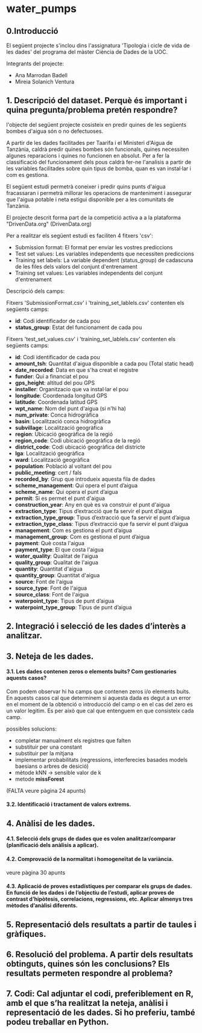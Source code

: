 # water_pumps

## 0.Introducció

El següent projecte s'inclou dins l'assignatura 'Tipologia i cicle de vida de les dades' del programa del màster Ciència de Dades de la UOC.  

Integrants del projecte:
- Ana Marrodan Badell
- Mireia Solanich Ventura

## 1. Descripció del dataset. Perquè és important i quina pregunta/problema pretén respondre?

l'objecte del següent projecte cosisteix en predir quines de les següents bombes d'aigua són o no defectuoses.

A partir de les dades facilitades per Taarifa i el Ministeri d'Aigua de Tanzània, caldrà predir quines bombes són funcionals, quines necessiten algunes reparacions i quines no funcionen en absolut. Per a fer la classificació del funcionament dels pous caldrà fer-ne l'analisis a partir de les variables facilitades sobre quin tipus de bomba, quan es van instal·lar i com es gestiona.

El següent estudi permetrà coneixer i predir quins punts d'aigua fracassaran i permetrà millorar les operacions de manteniment i assegurar que l'aigua potable i neta estigui disponible per a les comunitats de Tanzània.


El projecte descrit forma part de la competició activa a a la plataforma "DrivenData.org" (DrivenData.org)

Per a realitzar els següent estudi es faciliten 4 fitxers 'csv':
- Submission format: El format per enviar les vostres prediccions
- Test set values: Les variables independents que necessiten prediccions
- Training set labels: La variable dependent (status_group) de cadascuna de les files dels valors del conjunt d'entrenament
- Training set values: Les variables independents del conjunt d'entrenament

Descripció dels camps:

Fitxers 'SubmissionFormat.csv' i 'training_set_lablels.csv' contenten els següents camps:
- **id**: Codi identificador de cada pou
- **status_group**: Estat del funcionament de cada pou

Fitxers 'test_set_values.csv' i 'training_set_lablels.csv' contenten els següents camps:
- **id**: Codi identificador de cada pou
- **amount_tsh**: Quantitat d'aigua disponible a cada pou (Total static head)
- **date_recorded**: Data en que s'ha creat el registre
- **funder**: Qui a financiat el pou
- **gps_height**:  altitud del pou GPS
- **installer**: Organitzacio que va instal·lar el pou
- **longitude**: Coordenada longitud GPS
- **latitude**: Coordenada latitud GPS
- **wpt_name**: Nom del punt d'aigua (si n'hi ha)
- **num_private**: Conca hidrogràfica
- **basin**: Localització conca hidrogràfica
- **subvillage**: Localització geogràfica
- **region**: Ubicació geogràfica de la regió
- **region_code**: Codi ubicació geogràfica de la regió
- **district_code**: Codi ubicació geogràfica del districte
- **lga**: Localització geogràfica
- **ward**: Localització geogràfica
- **population**: Població al voltant del pou
- **public_meeting**: cert / fals
- **recorded_by**: Grup que introdueix aquesta fila de dades
- **scheme_management**: Qui opera el punt d’aigua
- **scheme_name**: Qui opera el punt d’aigua
- **permit**: Si es permet el punt d'aigua
- **construction_year**: Any en què es va construir el punt d'aigua
- **extraction_type**: Tipus d’extracció que fa servir el punt d’aigua
- **extraction_type_group**: Tipus d’extracció que fa servir el punt d’aigua
- **extraction_type_class**: Tipus d’extracció que fa servir el punt d’aigua
- **management**: Com es gestiona el punt d’aigua
- **management_group**: Com es gestiona el punt d’aigua
- **payment**: Què costa l'aigua
- **payment_type**: El que costa l'aigua
- **water_quality**: Qualitat de l'aigua
- **quality_group**: Qualitat de l'aigua
- **quantity**: Quantitat d'aigua
- **quantity_group**: Quantitat d'aigua
- **source**: Font de l'aigua
- **source_type**: Font de l'aigua
- **source_class**: Font de l'aigua
- **waterpoint_type**: Tipus de punt d’aigua
- **waterpoint_type_group**: Tipus de punt d’aigua


## 2. Integració i selecció de les dades d’interès a analitzar.


## 3. Neteja de les dades.
#### 3.1. Les dades contenen zeros o elements buits? Com gestionaries aquests casos?

Com podem observar hi ha camps que contenen zeros i/o elements buits. En aquests casos cal que determinem si aquesta dada es degut a un error en el moment de la obtenció o introducció del camp o en el cas del zero es un valor legitim.
Es per això que cal que entenguem en que consisteix cada camp. 


possibles solucions:
- completar manualment els registres que falten
- substituir per una constant
- substituir per la mitjana
- implementar probabilitats (regressions, interferecies basades models baesians o arbres de desició)
- mètode kNN -> sensible valor de k
- metode **missForest**

(FALTA veure pàgina 24 apunts)



#### 3.2. Identificació i tractament de valors extrems.


## 4. Anàlisi de les dades. 

#### 4.1. Selecció dels grups de dades que es volen analitzar/comparar (planificació dels anàlisis a aplicar).


#### 4.2. Comprovació de la normalitat i homogeneïtat de la variància.

veure pàgina 30 apunts

#### 4.3. Aplicació de proves estadístiques per comparar els grups de dades. En funció de les dades i de l’objectiu de l’estudi, aplicar proves de contrast d’hipòtesis, correlacions, regressions, etc. Aplicar almenys tres mètodes d’anàlisi diferents.


## 5. Representació dels resultats a partir de taules i gràfiques.


## 6. Resolució del problema. A partir dels resultats obtinguts, quines són les conclusions? Els resultats permeten respondre al problema?


## 7. Codi: Cal adjuntar el codi, preferiblement en R, amb el que s’ha realitzat la neteja, anàlisi i representació de les dades. Si ho preferiu, també podeu treballar en Python. 
